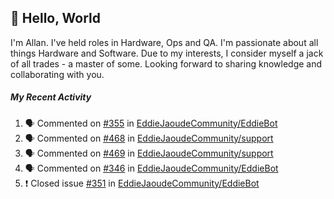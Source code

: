 ## :wave: Hello, World

I'm Allan. I've held roles in Hardware, Ops and QA. I'm passionate about all things Hardware and Software. Due to my interests, I consider myself a jack of all trades - a master of some. Looking forward to sharing knowledge and collaborating with you.

##### My Recent Activity
<!--START_SECTION:activity-->
1. 🗣 Commented on [#355](https://github.com/EddieJaoudeCommunity/EddieBot/issues/355) in [EddieJaoudeCommunity/EddieBot](https://github.com/EddieJaoudeCommunity/EddieBot)
2. 🗣 Commented on [#468](https://github.com/EddieJaoudeCommunity/support/issues/468) in [EddieJaoudeCommunity/support](https://github.com/EddieJaoudeCommunity/support)
3. 🗣 Commented on [#469](https://github.com/EddieJaoudeCommunity/support/issues/469) in [EddieJaoudeCommunity/support](https://github.com/EddieJaoudeCommunity/support)
4. 🗣 Commented on [#346](https://github.com/EddieJaoudeCommunity/EddieBot/issues/346) in [EddieJaoudeCommunity/EddieBot](https://github.com/EddieJaoudeCommunity/EddieBot)
5. ❗️ Closed issue [#351](https://github.com/EddieJaoudeCommunity/EddieBot/issues/351) in [EddieJaoudeCommunity/EddieBot](https://github.com/EddieJaoudeCommunity/EddieBot)
<!--END_SECTION:activity-->

<!--
**AllanRegush/AllanRegush** is a ✨ _special_ ✨ repository because its `README.md` (this file) appears on your GitHub profile.

Here are some ideas to get you started:

- 🔭 I’m currently working on ...
- 🌱 I’m currently learning ...
- 👯 I’m looking to collaborate on ...
- 🤔 I’m looking for help with ...
- 💬 Ask me about ...
- 📫 How to reach me: ...
- 😄 Pronouns: ...
- ⚡ Fun fact: ...
-->
